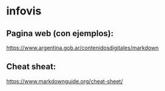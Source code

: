 # infovis
## Pagina web (con ejemplos):
https://www.argentina.gob.ar/contenidosdigitales/markdown
## Cheat sheat:
https://www.markdownguide.org/cheat-sheet/
